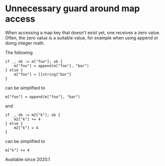 # Unnecessary guard around map access

When accessing a map key that doesn't exist yet, one
receives a zero value. Often, the zero value is a suitable value, for example when using append or doing integer math.

The following

    if _, ok := m["foo"]; ok {
        m["foo"] = append(m["foo"], "bar")
    } else {
        m["foo"] = []string{"bar"}
    }

can be simplified to

    m["foo"] = append(m["foo"], "bar")

and

    if _, ok := m2["k"]; ok {
        m2["k"] += 4
    } else {
        m2["k"] = 4
    }

can be simplified to

    m["k"] += 4


Available since
    2020.1

